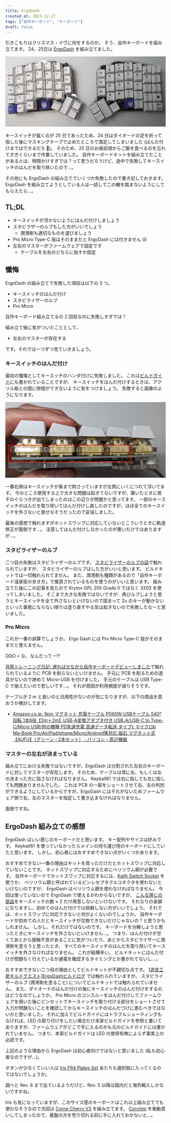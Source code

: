 ```yaml
---
title: ErgoDash
created_at: 2023-12-27
tags: ["自作キーボード", "キーボード"]
draft: false
---
```


引きこもりはクリスマス・イヴに何をするのか。
そう、自作キーボードを組み立てます。
24、25日は [ErgoDash](https://shop.yushakobo.jp/products/ergodash) を組み立てました。

![ErgoDash](./images/ErgoDash.jpg)

キースイッチが届くのが 25 日であったため、24 日はダイオードの足を折って指した後にマスキングテープで止めたところで満足してしまいました (はんだ付けまではできるだろ :anger:)。
そのため、25 日のお昼前頃からご飯を食べるのを忘れて夕方くらいまで作業していました。
自作キーボードキットを組み立てたことがある人は、時間かけすぎでは？って思うだろうけど、途中で失敗してキースイッチのはんだを取り除いたので…。

その他にも ErgoDash の組み立てでいくつか失敗したので書き記しておきます。
ErgoDash を組み立てようとしている人は一読して二の轍を踏まないようにしてもらえたら…。

## TL;DL

- キースイッチが浮かないようにはんだ付けしましょう
- スタビラザーのルブもした方がいいでしょう
  - 潤滑剤も適切なものを選びましょう
- Pro Micro Type-C 版はそのままだと ErgoDash には付きません :cry:
- 左右のマスターがファームウェアで固定です
  - ケーブルを左右のどちらに指すか固定

## 懺悔

ErgoDash の組み立てで失敗した項目は以下の 3 つ。

- キースイッチのはんだ付け
- スタビライザーのルブ
- Pro Micro

自作キーボード組み立てるの 2 回目なのに失敗しすぎでは？

組み立て後に気がついたこととして、

- 左右のマスターが存在する

です。それでは一つずつ見ていきましょう。

### キースイッチのはんだ付け

最初の懺悔としてキースッチのハンダ付けに失敗しました。
これは[ビルドガイド](https://github.com/yushakobo/build-documents/blob/master/ErgoDash/ErgoDash_BuildGuide.md)にも書かれていることですが、
キースイッチをはんだ付けするときは、アクリル板との間に隙間ができないように気をつけましょう。
失敗すると画像のようになります。

![キースイッチの浮き](./images/ErgoDash_Side.jpg)

一番右側はキースイッチが奥まで刺さっていますが左側にいくにつれて浮いてます。
今のところ使用する上で大きな問題は起きてないですが、置いたときに若干のぐらつきが出てしまったのはこの辺りが問題かと思ってます。
一部のキースイッチのはんだを取り除いてはんだ付けし直したのですが、ほぼ全てのキースイッチを外さないと直せなそうだったので妥協しました。

最後の感想で触れますがホットスワップに対応していないとこういうときに軌道修正が面倒です…。
注意してはんだ付けしなかったのが悪いだけではありますが…。

### スタビライザーのルブ

二つ目の失敗はスタビライザーのルブです。
[スタビライザーのルブの話](https://salicylic-acid3.hatenablog.com/entry/stabilizer-lubrication)で触れられていますが、
スタビライザーのルブはした方がいいと思います。
ビルドキットでは一切触れられてません。
また、潤滑剤も種類があるので「自作キーボード温泉街の歩き方」で推奨されているものを使うのがいいと思います。
組み立てた後にこの記事を見たので Krytox GPL 205 Grade 0 ではなく 3203 を使ってしまいました。
そこまで大きな失敗ではないですが、再びルブしようと思うとキースイッチを全て外さないといけないので固まって 2u のキーが動かないといった事態にならない限りは塗り直すやる気は起きないので失敗したなーと思いました。

### Pro Micro

これが一番の誤算でしょうか。
Ergo Dash には Pro Micro Type-C 版がそのままだと使えません。

ΩΩΩ < な、なんだってー!?

[背筋トレーニング日記: 遅ればせながら自作キーボードデビューしました](https://mohammedari.blogspot.com/2019/02/blog-post.html)で触れられているように PCB を削らないといけません。
手元に PCB を削るための道具がないので諦めて Micro-USB を付けました。
手元のケーブルは USB Type-C で揃えたいので悲しいです…。
それが原因が利用頻度が減りそうです。

ケーブルが 2 m と長いのと汎用性がないのが気になりますが、以下の商品を買おうか検討してます。

- [Amazon.co.jp: 9pin マグネット 充電ケーブル PD60W USBケーブル 540°回転 1本6役【2m＋2m】USB-A変換アダプタ付き USB₋A/USB-C to Type-C/Micro USB/他の機種 PD急速充電 高速データ転送 タイプc マイクロb Ma-Book Pro/Air/Pad/phone/Micro/Android等対応 磁石 マグネット式【AUFU】（グリーン・2本セット） : パソコン・周辺機器](https://www.amazon.co.jp/gp/product/B0CBRX2QDH/)

### マスターの左右が決まっている

組み立てにおける失敗ではないですが、ErgoDash は分割された左右のキーボードに対してマスターが存在します。
そのため、ケーブルは常に右、もしくは左の決まった方に指さなければなりません。
Keyball61 では右に指しても左に指しても問題ありませんでした。
これは PCB の一部をショートさせて右、左の判別ができるようにしているからですが、ErgoDash にはそれがないためファームウェア側で右、左のマスターを指定して書き込まなければなりません。

面倒ですね。

## ErgoDash 組み立ての感想

ErgoDash はいい感じのキーボードだと思います。
キー配列やサイズは好みです。
Keyball61 を使っていなかったらメインの持ち運び用のキーボードにしていたと思います。
しかし、初心者にはおすすめできない点がいくつかあります。

おすすめできない一番の理由はキットを買っただけだとホットスワップに対応していないことです。
ホットスワップに対応するためにベリリウム銅が必要です。
自作キーボードでホットスワップに対応するには、[Kailh Switch Socket](https://shop.yushakobo.jp/products/a01ps/) を使うか、
ベリリウム銅と呼ばれているピンレセプタクルコネクタを使わないといけないのですが、
ErgoDash はベリリウム銅を使わなければなりません。
今回は使っていないので ErgoDash で使えるかわからないですが、
[こんな感じの部品](https://www.digikey.jp/ja/products/detail/mill-max-manufacturing-corp/7305-0-15-15-47-27-10-0/1765737)をキースイッチの数 × 2 だけ用意しないといけないです。
それなりの金額になりますし、初めてのはんだ付けでは挑戦しない方がいいでしょう。
それでは、ホットスワップに対応できないと何がよくないのでしょうか。
自作キーボードが初めての人だとキースイッチが交換できないだけじゃないの？と思うかもしれません。
しかし、それだけではないのです。
キーボードを分解しようと思ったときにキースイッチを外さないといけません…。
つまり、はんだ付けが甘くてあとから接触不良があることに気がついたり、あとからスタビライザーに潤滑剤を塗ろうと思ったとき、
すべてのキースイッチのはんだを取り除いてキースイッチを外さなければなりません。
これが結構辛い。
ビルドキットにはんだ付けが問題なく行えているか通電を確認するタイミングとか書かれてないし…。

おすすめできない二つ目の理由としてビルドキットが不親切な点です。
[[遊舎工房ギルドクエスト]ErgoDashビルドログ](https://note.com/964_kuroyon/n/n07b61980d7fb) では触れられていますが、
スタビライザーのルブ (潤滑剤を塗ること) についてビルドキットでは触れられていません。
また、ダイオードのはんだ付けの後にキースイッチのはんだ付けをするのはどうなのでしょうか。
Pro Micro のコンスルーをはんだ付けしてファームウェアを焼いた後にピンセットでキースイッチを取り付ける部分をショートさせて入力が問題ないことを確認してからキースイッチのはんだづけに進むべきではないかと思いました。
それに加えてビルドガイドにはトラブルシューティングもなければ、LED の取り付けをしたい場合だけ本家ビルドガイドを参照と書いてありますが、ファームウェアがどこで手に入るのかも元のビルドガイドには書かれていません。
つまり、本家ビルドガイドは LED の使用有無によらず事実上の必読です。

上記のような理由から ErgoDash は初心者向けではないと思いました (私も初心者なのですが…)。

ボタンが少なくていい人は [Iris FR4 Plates Set](https://shop.yushakobo.jp/products/iris-fr4-plates-set) あたりも選択肢に入ってくるのではないでしょうか。

調べと Rev. 8 まで出ているようだけど、Rev. 5 以降は国内だと海外輸入しかないですかね。

<lite-youtube videoid="wkuL4u3ZAP4"></lite-youtube>

Iris も気になっていますが、このサイズ感のキーボードはこれ以上組み立てても使わなそうなので次回は [Corne Cherry V3](https://shop.yushakobo.jp/products/corne-cherry-v3?_pos=3&_sid=8729bdb07&_ss=r) を組み立てます。
[Corchim](https://kbd.arashike.com/corchim) を衝動買いしてしまったので、基盤の方を売り切れる前に手に入れておかないと…。
